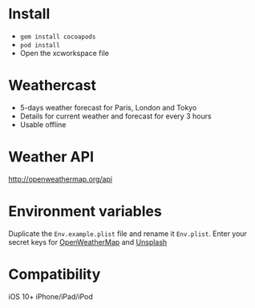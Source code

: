 # Install

* `gem install cocoapods`
* `pod install`
* Open the xcworkspace file

# Weathercast

* 5-days weather forecast for Paris, London and Tokyo
* Details for current weather and forecast for every 3 hours
* Usable offline

# Weather API

http://openweathermap.org/api

# Environment variables

Duplicate the `Env.example.plist` file and rename it `Env.plist`. Enter your secret keys for [OpenWeatherMap](https://openweathermap.org/api) and [Unsplash](https://unsplash.com/developers)

# Compatibility

iOS 10+
iPhone/iPad/iPod
